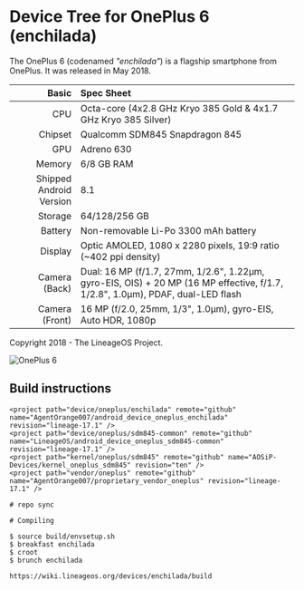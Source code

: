 # Device Tree for OnePlus 6 (enchilada)

The OnePlus 6 (codenamed _"enchilada"_) is a flagship smartphone from OnePlus.
It was released in May 2018.

| Basic                   | Spec Sheet                                                                                                                     |
| -----------------------:|:------------------------------------------------------------------------------------------------------------------------------ |
| CPU                     | Octa-core (4x2.8 GHz Kryo 385 Gold & 4x1.7 GHz Kryo 385 Silver)                                                                |
| Chipset                 | Qualcomm SDM845 Snapdragon 845                                                                                                 |
| GPU                     | Adreno 630                                                                                                                     |
| Memory                  | 6/8 GB RAM                                                                                                                     |
| Shipped Android Version | 8.1                                                                                                                            |
| Storage                 | 64/128/256 GB                                                                                                                  |
| Battery                 | Non-removable Li-Po 3300 mAh battery                                                                                           |
| Display                 | Optic AMOLED, 1080 x 2280 pixels, 19:9 ratio (~402 ppi density)                                                                |
| Camera (Back)           | Dual: 16 MP (f/1.7, 27mm, 1/2.6", 1.22µm, gyro-EIS, OIS) + 20 MP (16 MP effective, f/1.7, 1/2.8", 1.0µm), PDAF, dual-LED flash |
| Camera (Front)          | 16 MP (f/2.0, 25mm, 1/3", 1.0µm), gyro-EIS, Auto HDR, 1080p                                                                    |

Copyright 2018 - The LineageOS Project.

![OnePlus 6](https://cdn2.gsmarena.com/vv/pics/oneplus/oneplus-6-5.jpg "OnePlus 6")


## Build instructions

```
<project path="device/oneplus/enchilada" remote="github" name="AgentOrange007/android_device_oneplus_enchilada" revision="lineage-17.1" />
<project path="device/oneplus/sdm845-common" remote="github" name="LineageOS/android_device_oneplus_sdm845-common" revision="lineage-17.1" />
<project path="kernel/oneplus/sdm845" remote="github" name="AOSiP-Devices/kernel_oneplus_sdm845" revision="ten" />
<project path="vendor/oneplus" remote="github" name="AgentOrange007/proprietary_vendor_oneplus" revision="lineage-17.1" />

# repo sync

# Compiling

$ source build/envsetup.sh
$ breakfast enchilada
$ croot
$ brunch enchilada

https://wiki.lineageos.org/devices/enchilada/build
```
